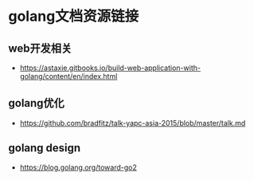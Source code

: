 golang文档资源链接
==================

web开发相关
-----------

* <https://astaxie.gitbooks.io/build-web-application-with-golang/content/en/index.html>



golang优化
----------

* <https://github.com/bradfitz/talk-yapc-asia-2015/blob/master/talk.md>


golang design
-------------

  * <https://blog.golang.org/toward-go2>
